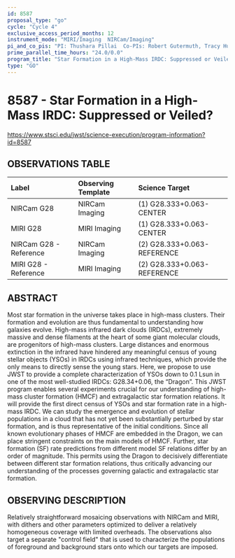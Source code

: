 ```yaml
---
id: 8587
proposal_type: "go"
cycle: "Cycle 4"
exclusive_access_period_months: 12
instrument_mode: "MIRI/Imaging  NIRCam/Imaging"
pi_and_co_pis: "PI: Thushara Pillai  Co-PIs: Robert Gutermuth, Tracy Huard, Jens Kauffmann, Shuo Kong, and others*"
prime_parallel_time_hours: "24.0/0.0"
program_title: "Star Formation in a High-Mass IRDC: Suppressed or Veiled?"
type: "GO"
---
```

# 8587 - Star Formation in a High-Mass IRDC: Suppressed or Veiled?
https://www.stsci.edu/jwst/science-execution/program-information?id=8587
## OBSERVATIONS TABLE
| Label                  | Observing Template | Science Target           |
| :--------------------- | :----------------- | :----------------------- |
| NIRCam G28             | NIRCam Imaging     | (1) G28.333+0.063-CENTER |
| MIRI G28               | MIRI Imaging       | (1) G28.333+0.063-CENTER |
| NIRCam G28 - Reference | NIRCam Imaging     | (2) G28.333+0.063-REFERENCE |
| MIRI G28 - Reference   | MIRI Imaging       | (2) G28.333+0.063-REFERENCE |

## ABSTRACT

Most star formation in the universe takes place in high-mass clusters. Their formation and evolution are thus fundamental to understanding how galaxies evolve. High-mass infrared dark clouds (IRDCs), extremely massive and dense filaments at the heart of some giant molecular clouds, are progenitors of high-mass clusters. Large distances and enormous extinction in the infrared have hindered any meaningful census of young stellar objects (YSOs) in IRDCs using infrared techniques, which provide the only means to directly sense the young stars. Here, we propose to use JWST to provide a complete characterization of YSOs down to 0.1 Lsun in one of the most well-studied IRDCs: G28.34+0.06, the “Dragon”. This JWST program enables several experiments crucial for our understanding of high-mass cluster formation (HMCF) and extragalactic star formation relations. It will provide the first direct census of YSOs and star formation rate in a high-mass IRDC. We can study the emergence and evolution of stellar populations in a cloud that has not yet been substantially perturbed by star formation, and is thus representative of the initial conditions. Since all known evolutionary phases of HMCF are embedded in the Dragon, we can place stringent constraints on the main models of HMCF. Further, star formation (SF) rate predictions from different model SF relations differ by an order of magnitude. This permits using the Dragon to decisively differentiate between different star formation relations, thus critically advancing our understanding of the processes governing galactic and extragalactic star formation.

## OBSERVING DESCRIPTION

Relatively straightforward mosaicing observations with NIRCam and MIRI, with dithers and other parameters optimized to deliver a relatively homogeneous coverage with limited overheads. The observations also target a separate "control field" that is used to characterize the populations of foreground and background stars onto which our targets are imposed.